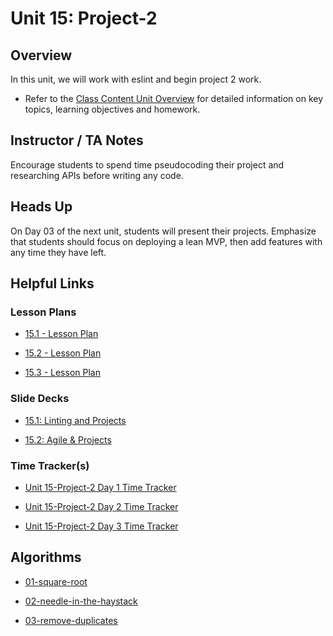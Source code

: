 # Unit 15: Project-2

## Overview

In this unit, we will work with eslint and begin project 2 work.

- Refer to the [Class Content Unit Overview](../../../01-Class-Content/15-Project-2/README.md) for detailed information on key topics, learning objectives and homework.

## Instructor / TA Notes

Encourage students to spend time pseudocoding their project and researching APIs before writing any code.

## Heads Up

On Day 03 of the next unit, students will present their projects. Emphasize that students should focus on deploying a lean MVP, then add features with any time they have left.

## Helpful Links

### Lesson Plans

- [15.1 - Lesson Plan](01-Day/15.1-LESSON-PLAN.md)

- [15.2 - Lesson Plan](02-Day/15.2-LESSON-PLAN.md)

- [15.3 - Lesson Plan](03-Day/15.3-LESSON-PLAN.md)

### Slide Decks

- [15.1: Linting and Projects](https://docs.google.com/presentation/d/1DldswLqfUbnvidzyMLhmZUwYpwy_CXI0WPx5pMUuDZo/edit?usp=sharing)

- [15.2: Agile & Projects](https://docs.google.com/presentation/d/1T7rSHI5Jpg6aE0OR7HhiJy4VEKcO8lm2eSwTUj5Wml8/edit?usp=sharing)

### Time Tracker(s)

- [Unit 15-Project-2 Day 1 Time Tracker](https://drive.google.com/a/trilogyed.com/file/d/1WzJH4hM68jEdvVVLdHY9USvWf_qQ7cJn/view?usp=sharing)

- [Unit 15-Project-2 Day 2 Time Tracker](https://drive.google.com/a/trilogyed.com/file/d/1h9TaBtJmCnxEV7Iprd-UUu0fRw1KbztS/view?usp=sharing)

- [Unit 15-Project-2 Day 3 Time Tracker](https://drive.google.com/a/trilogyed.com/file/d/1wtudESHJJegwHM01rCUe25iLxEflW2Zs/view?usp=sharing)

## Algorithms

- [01-square-root](../../../01-Class-Content/15-Project-2/03-Algorithms/01-square-root)

- [02-needle-in-the-haystack](../../../01-Class-Content/15-Project-2/03-Algorithms/02-needle-in-the-haystack)

- [03-remove-duplicates](../../../01-Class-Content/15-Project-2/03-Algorithms/03-remove-duplicates)
